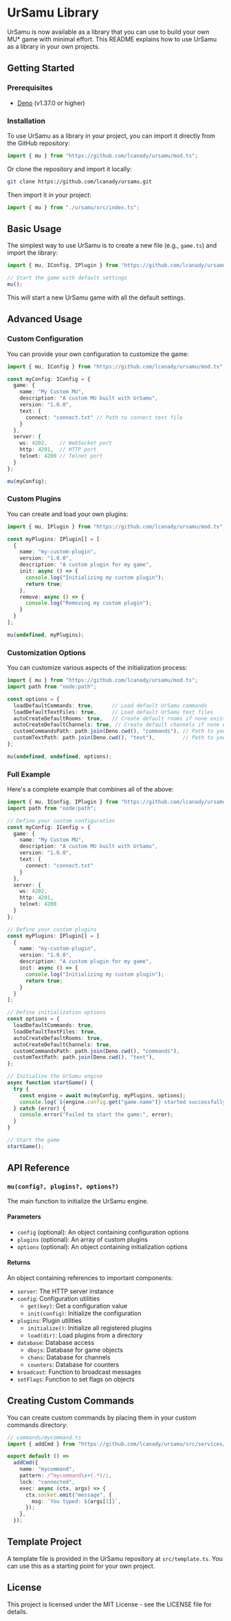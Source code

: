 # UrSamu Library

UrSamu is now available as a library that you can use to build your own MU* game with minimal effort. This README explains how to use UrSamu as a library in your own projects.

## Getting Started

### Prerequisites

- [Deno](https://deno.land/) (v1.37.0 or higher)

### Installation

To use UrSamu as a library in your project, you can import it directly from the GitHub repository:

```typescript
import { mu } from "https://github.com/lcanady/ursamu/mod.ts";
```

Or clone the repository and import it locally:

```bash
git clone https://github.com/lcanady/ursamu.git
```

Then import it in your project:

```typescript
import { mu } from "./ursamu/src/index.ts";
```

## Basic Usage

The simplest way to use UrSamu is to create a new file (e.g., `game.ts`) and import the library:

```typescript
import { mu, IConfig, IPlugin } from "https://github.com/lcanady/ursamu/mod.ts";

// Start the game with default settings
mu();
```

This will start a new UrSamu game with all the default settings.

## Advanced Usage

### Custom Configuration

You can provide your own configuration to customize the game:

```typescript
import { mu, IConfig } from "https://github.com/lcanady/ursamu/mod.ts";

const myConfig: IConfig = {
  game: {
    name: "My Custom MU",
    description: "A custom MU built with UrSamu",
    version: "1.0.0",
    text: {
      connect: "connect.txt" // Path to connect text file
    }
  },
  server: {
    ws: 4202,    // WebSocket port
    http: 4201,  // HTTP port
    telnet: 4200 // Telnet port
  }
};

mu(myConfig);
```

### Custom Plugins

You can create and load your own plugins:

```typescript
import { mu, IPlugin } from "https://github.com/lcanady/ursamu/mod.ts";

const myPlugins: IPlugin[] = [
  {
    name: "my-custom-plugin",
    version: "1.0.0",
    description: "A custom plugin for my game",
    init: async () => {
      console.log("Initializing my custom plugin");
      return true;
    },
    remove: async () => {
      console.log("Removing my custom plugin");
    }
  }
];

mu(undefined, myPlugins);
```

### Customization Options

You can customize various aspects of the initialization process:

```typescript
import { mu } from "https://github.com/lcanady/ursamu/mod.ts";
import path from "node:path";

const options = {
  loadDefaultCommands: true,      // Load default UrSamu commands
  loadDefaultTextFiles: true,     // Load default UrSamu text files
  autoCreateDefaultRooms: true,   // Create default rooms if none exist
  autoCreateDefaultChannels: true, // Create default channels if none exist
  customCommandsPath: path.join(Deno.cwd(), "commands"), // Path to your custom commands
  customTextPath: path.join(Deno.cwd(), "text"),         // Path to your custom text files
};

mu(undefined, undefined, options);
```

### Full Example

Here's a complete example that combines all of the above:

```typescript
import { mu, IConfig, IPlugin } from "https://github.com/lcanady/ursamu/mod.ts";
import path from "node:path";

// Define your custom configuration
const myConfig: IConfig = {
  game: {
    name: "My Custom MU",
    description: "A custom MU built with UrSamu",
    version: "1.0.0",
    text: {
      connect: "connect.txt"
    }
  },
  server: {
    ws: 4202,
    http: 4201,
    telnet: 4200
  }
};

// Define your custom plugins
const myPlugins: IPlugin[] = [
  {
    name: "my-custom-plugin",
    version: "1.0.0",
    description: "A custom plugin for my game",
    init: async () => {
      console.log("Initializing my custom plugin");
      return true;
    }
  }
];

// Define initialization options
const options = {
  loadDefaultCommands: true,
  loadDefaultTextFiles: true,
  autoCreateDefaultRooms: true,
  autoCreateDefaultChannels: true,
  customCommandsPath: path.join(Deno.cwd(), "commands"),
  customTextPath: path.join(Deno.cwd(), "text"),
};

// Initialize the UrSamu engine
async function startGame() {
  try {
    const engine = await mu(myConfig, myPlugins, options);
    console.log(`${engine.config.get("game.name")} started successfully!`);
  } catch (error) {
    console.error("Failed to start the game:", error);
  }
}

// Start the game
startGame();
```

## API Reference

### `mu(config?, plugins?, options?)`

The main function to initialize the UrSamu engine.

#### Parameters

- `config` (optional): An object containing configuration options
- `plugins` (optional): An array of custom plugins
- `options` (optional): An object containing initialization options

#### Returns

An object containing references to important components:

- `server`: The HTTP server instance
- `config`: Configuration utilities
  - `get(key)`: Get a configuration value
  - `init(config)`: Initialize the configuration
- `plugins`: Plugin utilities
  - `initialize()`: Initialize all registered plugins
  - `load(dir)`: Load plugins from a directory
- `database`: Database access
  - `dbojs`: Database for game objects
  - `chans`: Database for channels
  - `counters`: Database for counters
- `broadcast`: Function to broadcast messages
- `setFlags`: Function to set flags on objects

## Creating Custom Commands

You can create custom commands by placing them in your custom commands directory:

```typescript
// commands/mycommand.ts
import { addCmd } from "https://github.com/lcanady/ursamu/src/services/commands/index.ts";

export default () =>
  addCmd({
    name: "mycommand",
    pattern: /^mycommand\s+(.*)/i,
    lock: "connected",
    exec: async (ctx, args) => {
      ctx.socket.emit("message", {
        msg: `You typed: ${args[1]}`,
      });
    },
  });
```

## Template Project

A template file is provided in the UrSamu repository at `src/template.ts`. You can use this as a starting point for your own project.

## License

This project is licensed under the MIT License - see the LICENSE file for details. 